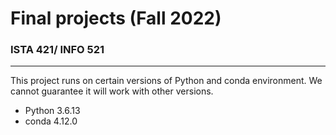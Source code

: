 # Final projects (Fall 2022)
### ISTA 421/ INFO 521
------

This project runs on certain versions of Python and conda environment. We cannot guarantee it will work with other versions.
- Python 3.6.13
- conda 4.12.0
